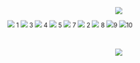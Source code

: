 <p align="center">
<img src="https://64.media.tumblr.com/05430d732ce5f2d785a0486a045d6de1/8d9c8026d5c4d00d-dd/s2048x3072/7eb30de9b907f2bbe6920b811d7c23b500608c2f.pnj">
<p align="center">

<img src="https://gifcity.carrd.co/assets/images/gallery93/171c273c.gif?v=26dffab5"> 1
<img src="https://gifcity.carrd.co/assets/images/gallery93/986693eb.png?v=26dffab5"> 3
<img src="https://gifcity.carrd.co/assets/images/gallery171/c2853efd.gif?v=26dffab5"> 4
<img src="https://gifcity.carrd.co/assets/images/gallery18/16cb0ff8.png?v=26dffab5"> 5
<img src="https://gifcity.carrd.co/assets/images/gallery171/4f6012a2.gif?v=26dffab5"> 7
<img src="https://gifcity.carrd.co/assets/images/gallery14/77e19876.gif?v=26dffab5"> 2
<img src="https://gifcity.carrd.co/assets/images/gallery17/77216d48.gif?v=26dffab5"> 8
<img src="https://gifcity.carrd.co/assets/images/gallery18/8a101d2a.gif?v=26dffab5">9
<img src="https://gifcity.carrd.co/assets/images/gallery18/e87e8a26.gif?v=26dffab5">10

<img src="">
<img src="">
<img src="">
<img src="">
<img src="">
<img src="">
<img src="">
<img src="">




<p align="center">
<img src="https://64.media.tumblr.com/05430d732ce5f2d785a0486a045d6de1/8d9c8026d5c4d00d-dd/s2048x3072/7eb30de9b907f2bbe6920b811d7c23b500608c2f.pnj">
<p align="center">


